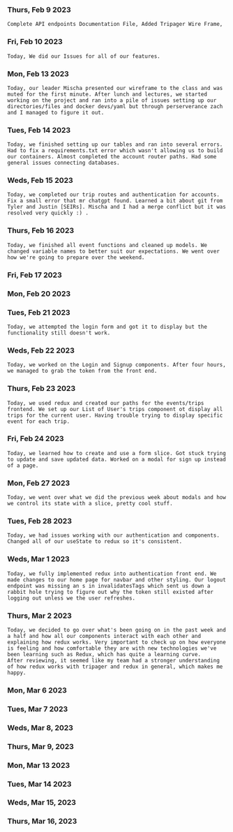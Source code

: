 ### Thurs, Feb 9 2023
    Complete API endpoints Documentation File, Added Tripager Wire Frame,
### Fri, Feb 10 2023
    Today, We did our Issues for all of our features.
### Mon, Feb 13 2023
    Today, our leader Mischa presented our wireframe to the class and was muted for the first minute. After lunch and lectures, we started working on the project and ran into a pile of issues setting up our directories/files and docker devs/yaml but through perserverance zach and I managed to figure it out.
### Tues, Feb 14 2023
    Today, we finished setting up our tables and ran into several errors. Had to fix a requirements.txt error which wasn't allowing us to build our containers. Almost completed the account router paths. Had some general issues connecting databases.
### Weds, Feb 15 2023
    Today, we completed our trip routes and authentication for accounts. Fix a small error that mr chatgpt found. Learned a bit about git from Tyler and Justin [SEIRs]. Mischa and I had a merge conflict but it was resolved very quickly :) .
### Thurs, Feb 16 2023
    Today, we finished all event functions and cleaned up models. We changed variable names to better suit our expectations. We went over how we're going to prepare over the weekend.
### Fri, Feb 17 2023

### Mon, Feb 20 2023

### Tues, Feb 21 2023
    Today, we attempted the login form and got it to display but the functionality still doesn't work.
### Weds, Feb 22 2023
    Today, we worked on the Login and Signup components. After four hours, we managed to grab the token from the front end.
### Thurs, Feb 23 2023
    Today, we used redux and created our paths for the events/trips frontend. We set up our List of User's trips component ot display all trips for the current user. Having trouble trying to display specific event for each trip.
### Fri, Feb 24 2023
    Today, we learned how to create and use a form slice. Got stuck trying to update and save updated data. Worked on a modal for sign up instead of a page.
### Mon, Feb 27 2023
    Today, we went over what we did the previous week about modals and how we control its state with a slice, pretty cool stuff.
### Tues, Feb 28 2023
    Today, we had issues working with our authentication and components. Changed all of our useState to redux so it's consistent.
### Weds, Mar 1 2023
    Today, we fully implemented redux into authentication front end. We made changes to our home page for navbar and other styling. Our logout endpoint was missing an s in invalidatesTags which sent us down a rabbit hole trying to figure out why the token still existed after logging out unless we the user refreshes.
### Thurs, Mar 2 2023
    Today, we decided to go over what's been going on in the past week and a half and how all our components interact with each other and explaining how redux works. Very important to check up on how everyone is feeling and how comfortable they are with new technologies we've been learning such as Redux, which has quite a learning curve.
    After reviewing, it seemed like my team had a stronger understanding of how redux works with tripager and redux in general, which makes me happy.
### Mon, Mar 6 2023

### Tues, Mar 7 2023

### Weds, Mar 8, 2023

### Thurs, Mar 9, 2023

### Mon, Mar 13 2023

### Tues, Mar 14 2023

### Weds, Mar 15, 2023

### Thurs, Mar 16, 2023

